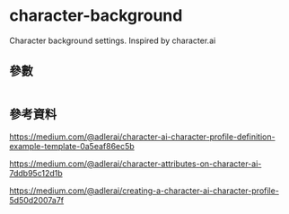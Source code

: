 # character-background
Character background settings. Inspired by character.ai

## 參數
```

```


## 參考資料
https://medium.com/@adlerai/character-ai-character-profile-definition-example-template-0a5eaf86ec5b

https://medium.com/@adlerai/character-attributes-on-character-ai-7ddb95c12d1b

https://medium.com/@adlerai/creating-a-character-ai-character-profile-5d50d2007a7f
